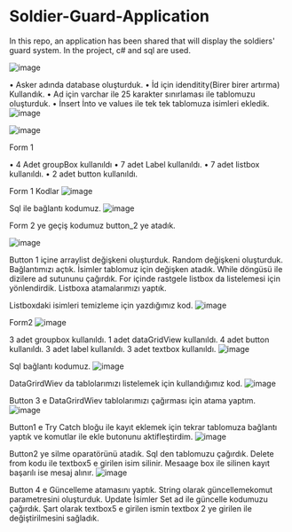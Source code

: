 # Soldier-Guard-Application
In this repo, an application has been shared that will display the soldiers' guard system. In the project, c# and sql are used.
 
![image](https://github.com/BerkayTemel/Soldier-Guard-Application/assets/34957283/6e196902-ebc3-4dbc-8610-9cfee6a8ff36)

•	Asker adında database oluşturduk.
•	İd için idenditity(Birer birer artırma) Kullandık.
•	Ad için varchar ile 25 karakter sınırlaması ile tablomuzu oluşturduk.
•	İnsert İnto ve values ile tek tek tablomuza isimleri ekledik.
![image](https://github.com/BerkayTemel/Soldier-Guard-Application/assets/34957283/9ff9c814-f8c7-4eaa-a577-7b090544da50)

![image](https://github.com/BerkayTemel/Soldier-Guard-Application/assets/34957283/6e196902-ebc3-4dbc-8610-9cfee6a8ff36)

Form 1

 
•	4 Adet groupBox kullanıldı
•	7 adet Label kullanıldı.
•	7 adet listbox kullanıldı.
•	2 adet button kullanıldı.

Form 1 Kodlar
![image](https://github.com/BerkayTemel/Soldier-Guard-Application/assets/34957283/1f18091c-cda8-40f7-a385-c13e209069dd)


 
Sql ile bağlantı kodumuz.
![image](https://github.com/BerkayTemel/Soldier-Guard-Application/assets/34957283/7f3c39db-d79c-46b0-a1d0-7d2fcccc46f5)

 
Form 2 ye geçiş kodumuz button_2 ye atadık.

![image](https://github.com/BerkayTemel/Soldier-Guard-Application/assets/34957283/5d86193d-61e7-4e5f-9db4-4b8948fed3b4)



 
Button 1 içine arraylist değişkeni oluşturduk.
Random değişkeni oluşturduk.
Bağlantımızı açtık.
İsimler tablomuz için değişken atadık.
While döngüsü ile dizilere ad sutununu çağırdık.
For içinde rastgele listbox da listelemesi için yönlendirdik.
Listboxa atamalarımızı yaptık.

 
Listboxdaki isimleri temizleme için yazdığımız kod.
![image](https://github.com/BerkayTemel/Soldier-Guard-Application/assets/34957283/b0d96cd7-233f-4666-8c8d-681eefb5c096)



Form2 
![image](https://github.com/BerkayTemel/Soldier-Guard-Application/assets/34957283/91536cbf-a601-4f6b-a8d4-381b8e88ead8)

 

3 adet groupbox kullanıldı.
1 adet dataGridView kullanıldı.
4 adet button kullanıldı.
3 adet label kullanıldı.
3 adet textbox kullanıldı.
![image](https://github.com/BerkayTemel/Soldier-Guard-Application/assets/34957283/b0f92687-59e7-4a2b-bede-f2cff6607a53)




 
Sql bağlantı kodumuz.
![image](https://github.com/BerkayTemel/Soldier-Guard-Application/assets/34957283/96928711-fca3-402b-884f-f3e79de880c8)


 

DataGrirdWiev da tablolarımızı listelemek için kullandığımız kod.
![image](https://github.com/BerkayTemel/Soldier-Guard-Application/assets/34957283/26ec4806-f0fc-4a84-8daf-bd3cd4bac014)

 
Button 3 e DataGrirdWiev tablolarımızı çağırması için atama yaptım.
![image](https://github.com/BerkayTemel/Soldier-Guard-Application/assets/34957283/aa6b37e3-89f0-4c7e-ad31-26f5d2bb454b)


 

Button1 e Try Catch bloğu ile kayıt eklemek için tekrar tablomuza bağlantı yaptık ve komutlar ile ekle butonunu aktifleştirdim.
 ![image](https://github.com/BerkayTemel/Soldier-Guard-Application/assets/34957283/beda8c43-734f-4d9d-9947-a23020d0492a)


Button2 ye silme oparatörünü atadık. Sql den tablomuzu çağırdık. Delete from kodu ile textbox5 e girilen isim silinir. Mesaage box ile silinen kayıt başarılı ise mesaj alınır.
 ![image](https://github.com/BerkayTemel/Soldier-Guard-Application/assets/34957283/4522c174-fcc8-485e-a57f-6e59c1e673d9)


Button 4 e Güncelleme atamasını yaptık. String olarak güncellemekomut parametresini oluşturduk. Update İsimler Set ad ile güncelle kodumuzu çağırdık. Şart olarak textbox5 e girilen ismin textbox 2 ye girilen ile değiştirilmesini sağladık.

